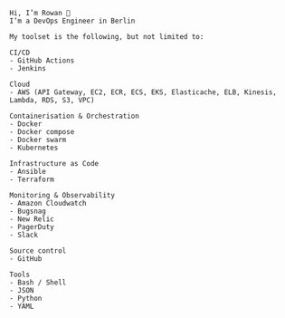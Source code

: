 ```
Hi, I’m Rowan 👋
I’m a DevOps Engineer in Berlin

My toolset is the following, but not limited to:

CI/CD
- GitHub Actions
- Jenkins

Cloud
- AWS (API Gateway, EC2, ECR, ECS, EKS, Elasticache, ELB, Kinesis, Lambda, RDS, S3, VPC)

Containerisation & Orchestration
- Docker
- Docker compose
- Docker swarm
- Kubernetes

Infrastructure as Code
- Ansible
- Terraform

Monitoring & Observability
- Amazon Cloudwatch
- Bugsnag
- New Relic
- PagerDuty
- Slack

Source control
- GitHub

Tools
- Bash / Shell
- JSON
- Python
- YAML
```


<!---
RowanDudas96/RowanDudas96 is a ✨ special ✨ repository because its `README.md` (this file) appears on your GitHub profile.
You can click the Preview link to take a look at your changes.
--->
